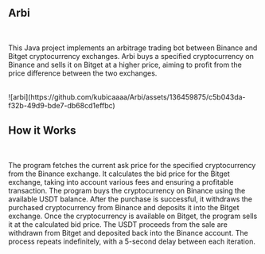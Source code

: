 <h2>Arbi</h2> <br />


This Java project implements an arbitrage trading bot between Binance and Bitget cryptocurrency exchanges. Arbi buys a specified cryptocurrency on Binance and sells it on Bitget at a higher price, aiming to profit from the price difference between the two exchanges.

<br />
![arbi](https://github.com/kubicaaaa/Arbi/assets/136459875/c5b043da-f32b-49d9-bde7-db68cd1effbc)
<br />

<h2>How it Works</h2> <br />


The program fetches the current ask price for the specified cryptocurrency from the Binance exchange.
It calculates the bid price for the Bitget exchange, taking into account various fees and ensuring a profitable transaction.
The program buys the cryptocurrency on Binance using the available USDT balance.
After the purchase is successful, it withdraws the purchased cryptocurrency from Binance and deposits it into the Bitget exchange.
Once the cryptocurrency is available on Bitget, the program sells it at the calculated bid price.
The USDT proceeds from the sale are withdrawn from Bitget and deposited back into the Binance account.
The process repeats indefinitely, with a 5-second delay between each iteration.
